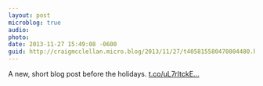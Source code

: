 ```yaml
---
layout: post
microblog: true
audio: 
photo: 
date: 2013-11-27 15:49:08 -0600
guid: http://craigmcclellan.micro.blog/2013/11/27/t405815580470804480.html
---
```

A new, short blog post before the holidays. [t.co/uL7rItckE...](http://t.co/uL7rItckEC)

